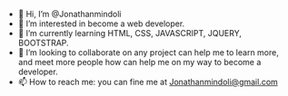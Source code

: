 - 👋 Hi, I’m @Jonathanmindoli
- 👀 I’m interested in become a web developer.
- 🌱 I’m currently learning HTML, CSS, JAVASCRIPT, JQUERY, BOOTSTRAP.
- 💞️ I’m looking to collaborate on any project can help me to learn more, and meet more people how can help me on my way to become a developer.
- 📫 How to reach me: you can fine me at Jonathanmindoli@gmail.com

<!---
Jonathanmindoli/Jonathanmindoli is a ✨ special ✨ repository because its `README.md` (this file) appears on your GitHub profile.
You can click the Preview link to take a look at your changes.
--->
